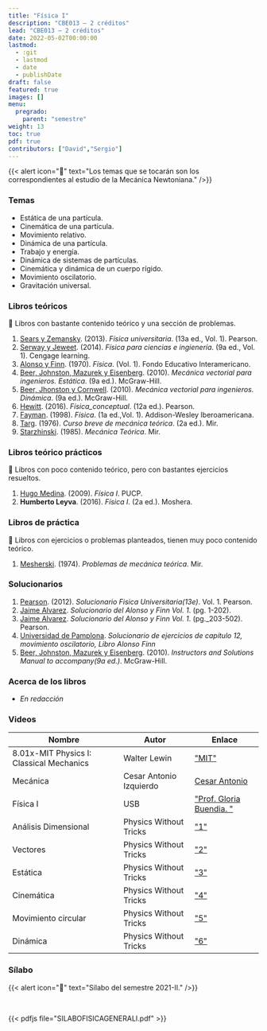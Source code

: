 ```yaml
---
title: "Física I"
description: "CBE013 — 2 créditos"
lead: "CBE013 — 2 créditos"
date: 2022-05-02T00:00:00
lastmod:
  - :git
  - lastmod
  - date
  - publishDate
draft: false
featured: true
images: []
menu:
  pregrado:
    parent: "semestre"
weight: 13
toc: true
pdf: true
contributors: ["David","Sergio"]
---
```


{{< alert icon="📌" text="Los temas que se tocarán son los correspondientes al estudio de la Mecánica Newtoniana." />}}

### Temas

- Estática de una partícula.
- Cinemática de una partícula.
- Movimiento relativo.
- Dinámica de una partícula.
- Trabajo y energía.
- Dinámica de sistemas de partículas.
- Cinemática y dinámica de un cuerpo rígido.
- Movimiento oscilatorio.
- Gravitación universal.

### Libros teóricos

🔸 Libros con bastante contenido teórico y una sección de problemas.

1. [Sears y Zemansky](https://drive.google.com/file/d/1JEhFy-xIF3U1chhclBM0dmnONwiHJY9q/view?usp=sharing). (2013). *Física universitaria*. (13a ed., Vol. 1). Pearson.
2. [Serway y Jeweet](https://drive.google.com/file/d/1kRXGXKdSE_8mrBfGFazXGblwVQgY6KuR/view?usp=sharing). (2014). *Física para ciencias e ingienería*. (9a ed., Vol. 1). Cengage learning.
3. [Alonso y Finn](https://drive.google.com/file/d/1ZX393SP2QQZWjvls7Bq0okk17ETNYqR_/view?usp=sharing). (1970). *Física*. (Vol. 1). Fondo Educativo Interamericano.
4. [Beer, Johnston, Mazurek y Eisenberg](https://drive.google.com/file/d/1c0WeL6fD4ISaQzLmZ_RKQmNIPM8zJJ2-/view?usp=sharing). (2010). *Mecánica vectorial para ingenieros. Estática*. (9a ed.). McGraw-Hill.
5. [Beer, Jhonston y Cornwell](https://drive.google.com/file/d/1YlWOlKR3Fj_7h6Q34Jyv2qm_OwCGNjzD/view?usp=sharing). (2010). *Mecánica vectorial para ingenieros. Dinámica*. (9a ed.). McGraw-Hill.
6. [Hewitt](https://drive.google.com/file/d/1ukRMKXK7_zGL4SvI4ESA3o1YHWbcGBqq/view?usp=sharing). (2016). *Física_conceptual*. (12a ed.). Pearson.
7. [Fayman](https://drive.google.com/file/d/12gFMMPcbVMV8am6Q-5kEUyGpIy-IeGCv/view?usp=sharing). (1998). *Física*. (1a ed.,Vol. 1). Addison-Wesley Iberoamericana.
8. [Targ](https://drive.google.com/file/d/1n10yw7WStpmGve3wex2Q4QW5ivA7HIJf/view?usp=sharing). (1976). *Curso breve de mecánica teórica*. (2a ed.). Mir.
9. [Starzhinski](https://drive.google.com/file/d/1ouvHaGp0dMuaZZqMXqzQXN94R7tCePBk/view?usp=sharing). (1985). *Mecánica Teórica*. Mir.

### Libros teórico prácticos

🔸 Libros con poco contenido teórico, pero con bastantes ejercicios resueltos.

1. [Hugo Medina](https://drive.google.com/file/d/1gQzL-z6YMftta-CWSCKwxO9VncHe39tH/view?usp=sharing). (2009). *Física I*. PUCP.
2. **Humberto Leyva**. (2016). *Física I*. (2a ed.). Moshera.

### Libros de práctica

🔸 Libros con ejercicios o problemas planteados, tienen muy poco contenido teórico.

1. [Mesherski](https://drive.google.com/file/d/1iRjjOL-ZCwweA3UmlfW8K2dR7Ke3VQlN/view?usp=sharing). (1974). *Problemas de mecánica teórica*. Mir.

### Solucionarios

1. [Pearson](https://drive.google.com/file/d/1_UpvQgQ_yh5nkg1XeJm6ctogEoSW_i2_/view?usp=sharing). (2012). *Solucionario Fisica Universitaria(13e)*. Vol. 1. Pearson.
2. [Jaime Alvarez](https://drive.google.com/file/d/1K__9UbHiV-zK_9W0OFXNodqmPeBUPrSS/view?usp=sharing). *Solucionario del Alonso y Finn Vol. 1*. (pg. 1-202).
3. [Jaime Alvarez](https://drive.google.com/file/d/13OMQL4dTcSSHvmW9rn0o4XNA1SV9cZHE/view?usp=sharing). *Solucionario del Alonso y Finn Vol. 1*. (pg._203-502). Pearson.
4. [Universidad de Pamplona](https://drive.google.com/file/d/1vkNnUUv-CPlMVxZ89LUeNsitNztRMoSr/view?usp=sharing). *Solucionario de ejercicios de capítulo 12, movimiento oscilatorio, Libro Alonso Finn*
5. [Beer, Johnston, Mazurek y Eisenberg](https://drive.google.com/file/d/1xWCrk9weiesvlw0liBn5VZa1QVrjaZGt/view?usp=sharing). (2010). *Instructors and Solutions Manual to accompany(9a ed.)*. McGraw-Hill.

### Acerca de los libros

- *En redacción*

### Videos

|Nombre|Autor|Enlace|
|------|-----|------|
|8.01x-MIT Physics I: Classical Mechanics|Walter Lewin|["MIT"](https://www.youtube.com/playlist?list=PLw3pvR_YJeRcMaubDZvkjayqDJT4Tx47A)|
|Mecánica|Cesar Antonio Izquierdo|[Cesar Antonio](https://drive.google.com/drive/folders/18B3PYI72WK3w5yEqShKKmr8hMpv4WXYy?usp=sharing)|
|Física I|USB|["Prof. Gloria Buendia. "](https://www.youtube.com/playlist?list=PLCA5AED3D38F393C5)|
|Análisis Dimensional|Physics Without Tricks|["1"](https://www.youtube.com/playlist?list=PLpuCD1rv2i4pYlOM4vOxKDySCl_iECD5C)|
|Vectores|Physics Without Tricks|["2"](https://www.youtube.com/playlist?list=PLpuCD1rv2i4osvri8kGrzxktOv8dUDeca)|
|Estática|Physics Without Tricks|["3"](https://www.youtube.com/playlist?list=PLpuCD1rv2i4olHmXAcri0phs3RaEF1lgQ)|
|Cinemática|Physics Without Tricks|["4"](https://www.youtube.com/playlist?list=PLpuCD1rv2i4qBC-anmhyOlnlyq_E4Mof5)|
|Movimiento circular|Physics Without Tricks|["5"](https://www.youtube.com/playlist?list=PLpuCD1rv2i4rmR-BUK3ku9mVocAdGFjxe)|
|Dinámica|Physics Without Tricks|["6"](https://www.youtube.com/playlist?list=PLpuCD1rv2i4qwUNbcnCx3ugMU70IrCgrp)|

### Sílabo

{{< alert icon="🔔" text="Sílabo del semestre 2021-II." />}}

<br>

{{< pdfjs file="SILABOFISICAGENERALI.pdf" >}}
